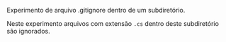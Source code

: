 Experimento de arquivo .gitignore dentro de um subdiretório.<br>

Neste experimento arquivos com extensão `.cs` dentro deste subdiretório são ignorados.